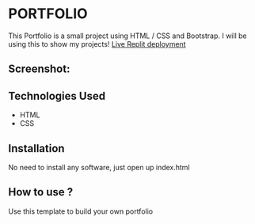 # PORTFOLIO
This Portfolio is a small project using HTML / CSS and Bootstrap. I will be using this to show my projects!
[Live Replit deployment]()

## Screenshot:


## Technologies Used
* HTML
* CSS
## Installation
No need to install any software, just open up index.html
## How to use ?
Use this template to build your own portfolio
